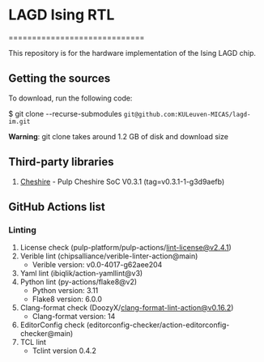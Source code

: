 
# LAGD Ising RTL

=============================

This repository is for the hardware implementation of the Ising LAGD chip.

## Getting the sources

To download, run the following code:

   $ git clone --recurse-submodules `git@github.com:KULeuven-MICAS/lagd-im.git`

**Warning**: git clone takes around 1.2 GB of disk and download size

## Third-party libraries

1. [Cheshire](https://github.com/pulp-platform/cheshire) - Pulp Cheshire SoC V0.3.1 (tag=v0.3.1-1-g3d9aefb)

## GitHub Actions list

### Linting

1. License check (pulp-platform/pulp-actions/lint-license@v2.4.1)
2. Verible lint (chipsalliance/verible-linter-action@main)
   - Verible version: v0.0-4017-g62aee204
3. Yaml lint (ibiqlik/action-yamllint@v3)
4. Python lint (py-actions/flake8@v2)
   - Python version: 3.11
   - Flake8 version: 6.0.0
5. Clang-format check (DoozyX/clang-format-lint-action@v0.16.2)
   - Clang-format version: 14
6. EditorConfig check (editorconfig-checker/action-editorconfig-checker@main)
7. TCL lint
    - Tclint version 0.4.2

